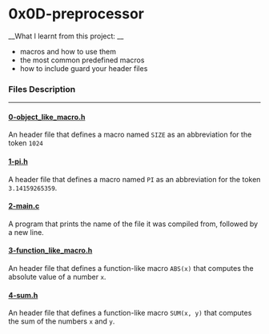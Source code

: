 # 0x0D-preprocessor


__What I learnt from this project: __

- macros and how to use them
- the most common predefined macros
- how to include guard your header files

### Files Description

---

#### [0-object_like_macro.h](https://github.com/Akingbade675/alx-low_level_programming/0x0D-preprocessor/0-object_like_macro.h)

An header file that defines a macro named `SIZE` as an abbreviation for the token `1024`


#### [1-pi.h](https://github.com/Akingbade675/alx-low_level_programming/0x0D-preprocessor/1-pi.h)

A header file that defines a macro named `PI` as an abbreviation for the token `3.14159265359`.


#### [2-main.c](https://github.com/Akingbade675/alx-low_level_programming/0x0D-preprocessor/2-main.c)

A program that prints the name of the file it was compiled from, followed by a new line.


#### [3-function_like_macro.h](https://github.com/Akingbade675/alx-low_level_programming/0x0D-preprocessor/3-function_like_macro.h)

An header file that defines a function-like macro `ABS(x)` that computes the absolute value of a number `x`.


#### [4-sum.h](https://github.com/Akingbade675/alx-low_level_programming/0x0D-preprocessor/4-sum.h)

An header file that defines a function-like macro `SUM(x, y)` that computes the sum of the numbers `x` and `y`.


